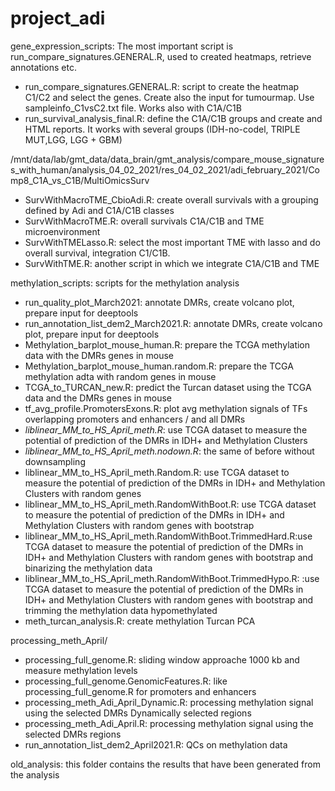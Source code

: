 # project_adi

gene_expression_scripts: The most important script is run_compare_signatures.GENERAL.R, used to created heatmaps, retrieve annotations etc.

- run_compare_signatures.GENERAL.R: script to create the heatmap C1/C2 and select the genes. Create also the input for tumourmap. Use sampleinfo_C1vsC2.txt file. Works also with C1A/C1B
- run_survival_analysis_final.R: define the C1A/C1B groups and create and HTML reports. It works with several groups (IDH-no-codel, TRIPLE MUT,LGG, LGG + GBM)

/mnt/data/lab/gmt_data/data_brain/gmt_analysis/compare_mouse_signatures_with_human/analysis_04_02_2021/res_04_02_2021/adi_february_2021/Comp8_C1A_vs_C1B/MultiOmicsSurv
- SurvWithMacroTME_CbioAdi.R: create overall survivals with a grouping defined by Adi and C1A/C1B classes
- SurvWithMacroTME.R: overall survivals C1A/C1B and TME microenvironment 
- SurvWithTMELasso.R: select the most important TME with lasso and do overall survival, integration C1/C1B.
- SurvWithTME.R: another script in which we integrate C1A/C1B and TME


methylation_scripts: scripts for the methylation analysis
- run_quality_plot_March2021: annotate DMRs, create volcano plot, prepare input for deeptools
- run_annotation_list_dem2_March2021.R: annotate DMRs, create volcano plot, prepare input for deeptools
- Methylation_barplot_mouse_human.R: prepare the TCGA methylation data with the DMRs genes in mouse
- Methylation_barplot_mouse_human.random.R: prepare the TCGA methylation adta with random genes in mouse
- TCGA_to_TURCAN_new.R: predict the Turcan dataset using the TCGA data and the DMRs genes in mouse
- tf_avg_profile.PromotersExons.R: plot avg methylation signals of TFs overlapping promoters and enhancers / and all DMRs
- *liblinear_MM_to_HS_April_meth.R*: use TCGA dataset to measure the potential of prediction of the DMRs in IDH+ and Methylation Clusters
- *liblinear_MM_to_HS_April_meth.nodown.R*: the same of before without downsampling
- liblinear_MM_to_HS_April_meth.Random.R: use TCGA dataset to measure the potential of prediction of the DMRs in IDH+ and Methylation Clusters with random genes
- liblinear_MM_to_HS_April_meth.RandomWithBoot.R: use TCGA dataset to measure the potential of prediction of the DMRs in IDH+ and Methylation Clusters with random genes with bootstrap
- liblinear_MM_to_HS_April_meth.RandomWithBoot.TrimmedHard.R:use TCGA dataset to measure the potential of prediction of the DMRs in IDH+ and Methylation Clusters with random genes with bootstrap and binarizing the methylation data
- liblinear_MM_to_HS_April_meth.RandomWithBoot.TrimmedHypo.R: :use TCGA dataset to measure the potential of prediction of the DMRs in IDH+ and Methylation Clusters with random genes with bootstrap and trimming the methylation data hypomethylated
- meth_turcan_analysis.R: create methylation Turcan PCA

processing_meth_April/
- processing_full_genome.R: sliding window approache 1000 kb and measure methylation levels
- processing_full_genome.GenomicFeatures.R: like processing_full_genome.R for promoters and enhancers
- processing_meth_Adi_April_Dynamic.R: processing methylation signal using the selected DMRs Dynamically selected regions
- processing_meth_Adi_April.R: processing methylation signal using the selected DMRs regions
- run_annotation_list_dem2_April2021.R: QCs on methylation data

old_analysis: this folder contains the results that have been generated  from the analysis
